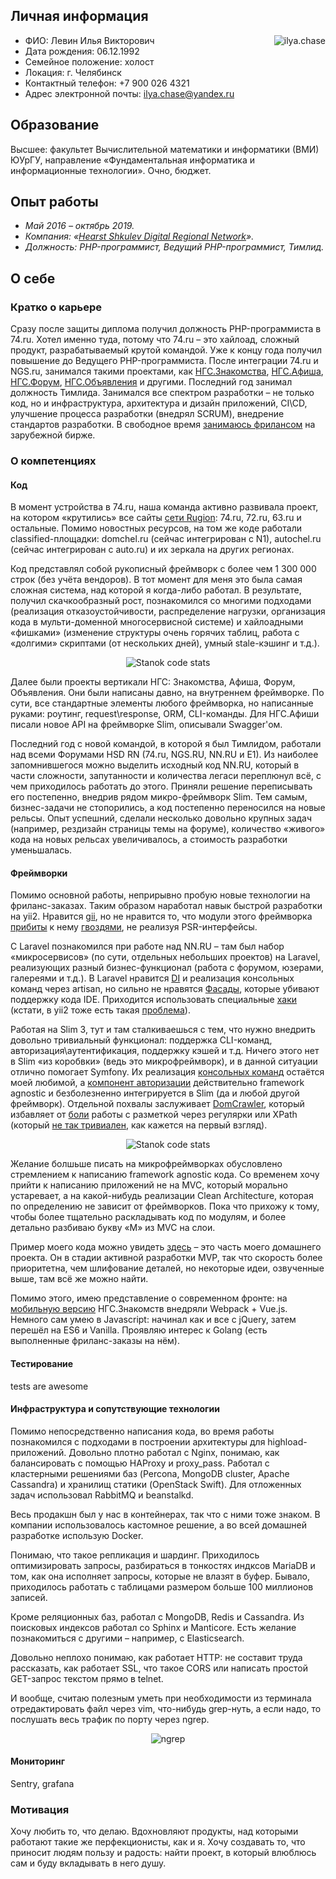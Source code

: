 ## Личная информация
<img align="right" src="https://github.com/ilyachase/curriculum_vitae/blob/master/img/me.jpg?raw=true" alt="ilya.chase"/>

- ФИО: Левин Илья Викторович
- Дата рождения: 06.12.1992
- Семейное положение: холост
- Локация: г. Челябинск
- Контактный телефон: +7 900 026 4321
- Адрес электронной почты: ilya.chase@yandex.ru

## Образование
Высшее: факультет Вычислительной математики и информатики (ВМИ) ЮУрГУ, направление «Фундаментальная информатика и информационные технологии». Очно, бюджет.

## Опыт работы
- *Май 2016 – октябрь 2019.*
- *Компания: «[Hearst Shkulev Digital Regional Network](http://www.hearst-shkulev-media.ru/projects/rn/)».*
- *Должность: PHP-программист, Ведущий PHP-программист, Тимлид.*

## О себе
### Кратко о карьере
Сразу после защиты диплома получил должность PHP-программиста в 74.ru. Хотел именно туда, потому что 74.ru – это хайлоад, сложный продукт, разрабатываемый крутой командой. Уже к концу года получил повышение до Ведущего PHP-программиста. После интеграции 74.ru и NGS.ru, занимался такими проектами, как [НГС.Знакомства](https://love.ngs.ru/), [НГС.Афиша](https://afisha.ngs.ru/), [НГС.Форум](https://forum.ngs.ru/), [НГС.Объявления](https://do.ngs.ru/) и другими. Последний год занимал должность Тимлида.
Занимался все спектром разработки – не только код, но и инфраструктура, архитектура и дизайн приложений, CI\CD, улучшение процесса разработки (внедрял SCRUM), внедрение стандартов разработки. В свободное время [занимаюсь фрилансом](https://www.upwork.com/freelancers/~012c6b4205549a7dc4) на зарубежной бирже.

### О компетенциях
#### Код
В момент устройства в 74.ru, наша команда активно развивала проект, на котором «крутились» все сайты [сети Rugion](https://rugion.ru/stat/): 74.ru, 72.ru, 63.ru и остальные. Помимо новостных ресурсов, на том же коде работали classified-площадки: domchel.ru (сейчас интегрирован с N1), autochel.ru (сейчас интегрирован с auto.ru) и их зеркала на других регионах.

Код представлял собой рукописный фреймворк с более чем 1 300 000 строк (без учёта вендоров). В тот момент для меня это была самая сложная система, над которой я когда-либо работал. В результате, получил скачкообразный рост, познакомился со многими подходами (реализация отказоустойчивости, распределение нагрузки, организация кода в мульти-доменной многосервисной системе) и хайлоадными «фишками» (изменение структуры очень горячих таблиц, работа с «долгими» скриптами (от нескольких дней), умный stale-кэшинг и т.д.).

<p align="center">
  <img src="https://github.com/ilyachase/curriculum_vitae/blob/master/img/stanok_code_stats.jpg?raw=true" alt="Stanok code stats"/>
</p>

Далее были проекты вертикали НГС: Знакомства, Афиша, Форум, Объявления. Они были написаны давно, на внутреннем фреймворке. По сути, все стандартные элементы любого фреймворка, но написанные руками: роутинг, request\response, ORM, CLI-команды.
Для НГС.Афиши писали новое API на фреймворке Slim, описывали Swagger'ом.

Последний год с новой командой, в которой я был Тимлидом, работали над всеми Форумами HSD RN (74.ru, NGS.RU, NN.RU и E1). Из наиболее запомнившегося можно выделить исходный код NN.RU, который в части сложности, запутанности и количества легаси переплюнул всё, с чем приходилось работать до этого. Приняли решение переписывать его постепенно, внедрив рядом микро-фреймворк Slim. Тем самым, бизнес-задачи не стопорились, а код постепенно переносился на новые рельсы. Опыт успешний, сделали несколько довольно крупных задач (например, рездизайн страницы темы на форуме), количество «живого» кода на новых рельсах увеличивалось, а стоимость разработки уменьшалась.

#### Фреймворки
Помимо основной работы, неприрывно пробую новые технологии на фриланс-заказах. Таким образом наработал навык быстрой разработки на yii2. Нравится [gii](https://www.yiiframework.com/doc/guide/2.0/en/start-gii), но не нравится то, что модули этого фреймворка [прибиты](https://github.com/yiisoft/yii2/issues/11328) к нему [гвоздями](https://github.com/yiisoft/di/issues/23), не реализуя PSR-интерфейсы.

С Laravel познакомился при работе над NN.RU – там был набор «микросервисов» (по сути, отдельных небольших проектов) на Laravel, реализующих разный бизнес-функционал (работа с форумом, юзерами, галереями и т.д.). В Laravel нравится [DI](https://laravel.com/docs/5.7/container) и реализация консольных команд через artisan, но сильно не нравятся [Фасады](https://laravel.com/docs/5.8/facades), которые убивают поддержку кода IDE. Приходится использовать специальные [хаки](https://github.com/barryvdh/laravel-ide-helper) (кстати, в yii2 тоже есть такая [проблема](https://github.com/samdark/yii2-cookbook/blob/master/book/ide-autocompletion.md)).

Работая на Slim 3, тут и там сталкиваешься с тем, что нужно внедрить довольно тривиальный функционал: поддержка CLI-команд, авторизация\аутентификация, поддержку кэшей и т.д. Ничего этого нет в Slim «из коробвки» (ведь это микрофреймворк), и в данной ситуации отлично помогает Symfony. Их реализация [консольных команд](https://symfony.com/doc/current/console.html) остаётся моей любимой, а [компонент авторизации](https://symfony.com/doc/current/components/security/authentication.html) действительно framework agnostic и безболезненно интегрируется в Slim (да и любой другой фреймворк). Отдельной похвалы заслуживает [DomCrawler](https://symfony.com/doc/current/components/dom_crawler.html), который избавляет от [боли](https://stackoverflow.com/a/1732454) работы с разметкой через регулярки или XPath (который [не так тривиален](https://stackoverflow.com/a/1604480), как кажется на первый взгляд).

<p align="center">
  <img src="https://github.com/ilyachase/curriculum_vitae/blob/master/img/code_example.png?raw=true" alt="Stanok code stats"/>
</p>

Желание болшьше писать на микрофреймворках обусловлено стремлением к написанию framework agnostic кода. Со временем хочу прийти к написанию приложений не на MVC, который морально устаревает, а на какой-нибудь реализации Clean Architecture, которая по определению не зависит от фреймворков. Пока что прихожу к тому, чтобы более тщательно раскладывать код по модулям, и более детально разбиваю букву «M» из MVC на слои.

Пример моего кода можно увидеть [здесь](https://github.com/ilyachase/rainbow_score_api) – это часть моего домашнего проекта. Он в стадии активной разработки MVP, так что скорость более приоритетна, чем шлифование деталей, но некоторые идеи, озвученные выше, там всё же можно найти.

Помимо этого, имею представление о современном фронте: на [мобильную версию](https://m.love.ngs.ru/?not_redirect_mobile=1) НГС.Знакомств внедряли Webpack + Vue.js. Немного сам умею в Javascript: начинал как и все с jQuery, затем перешёл на ES6 и Vanilla. Проявляю интерес к Golang (есть выполненные фриланс-заказы на нём).
#### Тестирование
tests are awesome
#### Инфраструктура и сопутствующие технологии
Помимо непосредственно написания кода, во время работы познакомился с подходами в построении архитектуры для highload-приложений. Довольно плотно работал с Nginx, понимаю, как балансировать с помощью HAProxy и proxy_pass. Работал с кластерными решениями баз (Percona, MongoDB cluster, Apache Cassandra) и хранилищ статики (OpenStack Swift). Для отложенных задач использовал RabbitMQ и beanstalkd.

Весь продакшн был у нас в контейнерах, так что с ними тоже знаком. В компании использовалось кастомное решение, а во всей домашней разработке использую Docker.

Понимаю, что такое репликация и шардинг. Приходилось оптимизировать запросы, разбираться в тонкостях индксов MariaDB и том, как она исполняет запросы, которые не влазят в буфер. Бывало, приходилось работать с таблицами размером больше 100 миллионов записей.

Кроме реляционных баз, работал с MongoDB, Redis и Cassandra. Из поисковых индексов работал со Sphinx и Manticore. Есть желание познакомиться с другими – например, с Elasticsearch.

Довольно неплохо понимаю, как работает HTTP: не составит труда рассказать, как работает SSL, что такое CORS или написать простой GET-запрос текстом прямо в telnet.

И вообще, считаю полезным уметь при необходимости из терминала отредактировать файл через vim, что-нибудь grep-нуть, а если надо, то послушать весь трафик по порту через ngrep.

<p align="center">
  <img src="https://github.com/ilyachase/curriculum_vitae/blob/master/img/ngrep.png?raw=true" alt="ngrep" />
</p>

#### Мониторинг
Sentry, grafana

### Мотивация
Хочу любить то, что делаю. Вдохновляют продукты, над которыми работают такие же перфекционисты, как и я. Хочу создавать то, что приносит людям пользу и радость: найти проект, в который влюблюсь сам и буду вкладывать в него душу.
